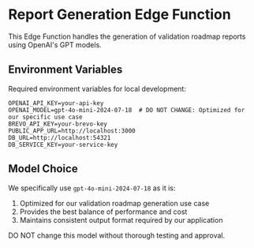 # Report Generation Edge Function

This Edge Function handles the generation of validation roadmap reports using OpenAI's GPT models.

## Environment Variables

Required environment variables for local development:

```env
OPENAI_API_KEY=your-api-key
OPENAI_MODEL=gpt-4o-mini-2024-07-18  # DO NOT CHANGE: Optimized for our specific use case
BREVO_API_KEY=your-brevo-key
PUBLIC_APP_URL=http://localhost:3000
DB_URL=http://localhost:54321
DB_SERVICE_KEY=your-service-key
```

## Model Choice

We specifically use `gpt-4o-mini-2024-07-18` as it is:

1. Optimized for our validation roadmap generation use case
2. Provides the best balance of performance and cost
3. Maintains consistent output format required by our application

DO NOT change this model without thorough testing and approval.
